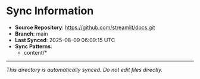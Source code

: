 # Sync Information

- **Source Repository**: https://github.com/streamlit/docs.git
- **Branch**: main
- **Last Synced**: 2025-08-09 06:09:15 UTC
- **Sync Patterns**:
  - content/*

---
*This directory is automatically synced. Do not edit files directly.*
